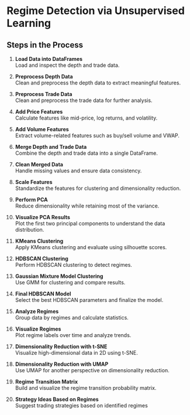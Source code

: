 # Regime Detection via Unsupervised Learning

## Steps in the Process

1. **Load Data into DataFrames**  
   Load and inspect the depth and trade data.

2. **Preprocess Depth Data**  
   Clean and preprocess the depth data to extract meaningful features.

3. **Preprocess Trade Data**  
   Clean and preprocess the trade data for further analysis.

4. **Add Price Features**  
   Calculate features like mid-price, log returns, and volatility.

5. **Add Volume Features**  
   Extract volume-related features such as buy/sell volume and VWAP.

6. **Merge Depth and Trade Data**  
   Combine the depth and trade data into a single DataFrame.

7. **Clean Merged Data**  
   Handle missing values and ensure data consistency.

8. **Scale Features**  
   Standardize the features for clustering and dimensionality reduction.

9. **Perform PCA**  
   Reduce dimensionality while retaining most of the variance.

10. **Visualize PCA Results**  
    Plot the first two principal components to understand the data distribution.

11. **KMeans Clustering**  
    Apply KMeans clustering and evaluate using silhouette scores.

12. **HDBSCAN Clustering**  
    Perform HDBSCAN clustering to detect regimes.

13. **Gaussian Mixture Model Clustering**  
    Use GMM for clustering and compare results.

14. **Final HDBSCAN Model**  
    Select the best HDBSCAN parameters and finalize the model.

15. **Analyze Regimes**  
    Group data by regimes and calculate statistics.

16. **Visualize Regimes**  
    Plot regime labels over time and analyze trends.

17. **Dimensionality Reduction with t-SNE**  
    Visualize high-dimensional data in 2D using t-SNE.

18. **Dimensionality Reduction with UMAP**  
    Use UMAP for another perspective on dimensionality reduction.

19. **Regime Transition Matrix**  
    Build and visualize the regime transition probability matrix.

20. **Strategy Ideas Based on Regimes**  
    Suggest trading strategies based on identified regimes